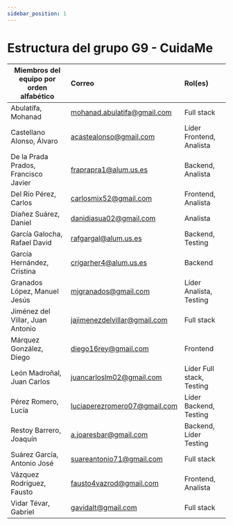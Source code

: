 ```yaml
---
sidebar_position: 1
---
```


# Estructura del grupo G9 - CuidaMe

|**Miembros del equipo por orden alfabético** |**Correo** |**Rol(es)**|
| - | :- | :- |
|Abulatifa, Mohanad|mohanad.abulatifa@gmail.com|Full stack|
|Castellano Alonso, Álvaro|acastealonso@gmail.com|Líder Frontend, Analista|
|De la Prada Prados, Francisco Javier|fraprapra1@alum.us.es|Backend, Analista|
|Del Río Pérez, Carlos|carlosmix52@gmail.com|Frontend, Analista|
|Diañez Suárez, Daniel|danidiasua02@gmail.com|Analista|
|García Galocha, Rafael David|rafgargal@alum.us.es|Backend, Testing|
|García Hernández, Cristina|crigarher4@alum.us.es|Backend|
|Granados López, Manuel Jesús|mjgranados@gmail.com|Líder Analista, Testing|
|Jiménez del Villar, Juan Antonio|jajimenezdelvillar@gmail.com|Full stack|
|Márquez González, Diego|diego16rey@gmail.com|Frontend|
|León Madroñal, Juan Carlos|juancarloslm02@gmail.com|Líder Full stack, Testing|
|Pérez Romero, Lucía|luciaperezromero07@gmail.com|Líder Backend, Testing|
|Restoy Barrero, Joaquín|a.joaresbar@gmail.com|Backend, Líder Testing|
|Suárez García, Antonio José|suareantonio71@gmail.com|Full stack|
|Vázquez Rodríguez, Fausto|fausto4vazrod@gmail.com|Frontend, Analista|
|Vidar Tévar, Gabriel|gavidalt@gmail.com|Full stack|